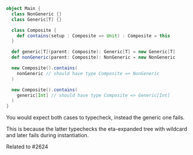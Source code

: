 ```scala
object Main {
  class NonGeneric {}
  class Generic[T] {}

  class Composite {
    def contains(setup : Composite => Unit) : Composite = this
  }

  def generic[T](parent: Composite): Generic[T] = new Generic[T]
  def nonGeneric(parent: Composite): NonGeneric = new NonGeneric

  new Composite().contains(
    nonGeneric // should have type Composite => NonGeneric
  )

  new Composite().contains(
    generic[Int] // should have type Composite => Generic[Int]
  )
}
```


You would expect both cases to typecheck, instead the generic one fails.

This is because the latter typechecks the eta-expanded tree with wildcard and later fails during instantiation.

Related to #2624
